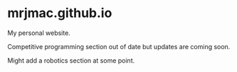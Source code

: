 # mrjmac.github.io

My personal website.

Competitive programming section out of date but updates are coming soon.

Might add a robotics section at some point.
